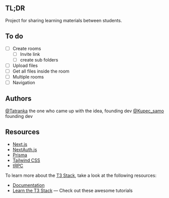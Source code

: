 ## TL;DR
Project for sharing learning materials between students.

## To do
- [ ] Create rooms
  - [ ] Invite link
  - [ ] create sub folders
- [ ] Upload files
- [ ] Get all files inside the room
- [ ] Multiple rooms 
- [ ] Navigation

## Authors
[@Tatranka](https://github.com/Tatrank)
the one who came up with the idea, founding dev
[@Kupec_samo](https://github.com/osmak1234)
founding dev
## Resources
- [Next.js](https://nextjs.org)
- [NextAuth.js](https://next-auth.js.org)
- [Prisma](https://prisma.io)
- [Tailwind CSS](https://tailwindcss.com)
- [tRPC](https://trpc.io)

To learn more about the [T3 Stack](https://create.t3.gg/), take a look at the following resources:

- [Documentation](https://create.t3.gg/)
- [Learn the T3 Stack](https://create.t3.gg/en/faq#what-learning-resources-are-currently-available) — Check out these awesome tutorials
